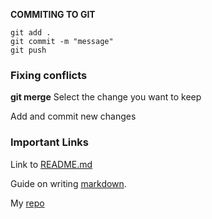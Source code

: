 **COMMITING TO GIT** 
```
git add .
git commit -m "message"
git push
```

### Fixing conflicts
**git merge**
Select the change you want to keep 

Add and commit new changes


### Important Links
Link to [README.md](https://github.com/tae-tae05/startup/blob/main/README.md)

Guide on writing [markdown](https://docs.github.com/en/get-started/writing-on-github/getting-started-with-writing-and-formatting-on-github/basic-writing-and-formatting-syntax).

My [repo](https://https://github.com/tae-tae05/startup)